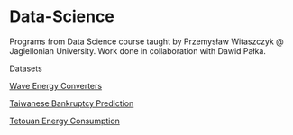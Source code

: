# Data-Science
Programs from Data Science course taught by Przemysław Witaszczyk @ Jagiellonian University.
Work done in collaboration with Dawid Pałka.


Datasets

[Wave Energy Converters](https://archive.ics.uci.edu/dataset/494/wave+energy+converters)

[Taiwanese Bankruptcy Prediction](https://archive.ics.uci.edu/dataset/572/taiwanese+bankruptcy+prediction)

[Tetouan Energy Consumption](https://archive.ics.uci.edu/dataset/849/power+consumption+of+tetouan+city)
 




